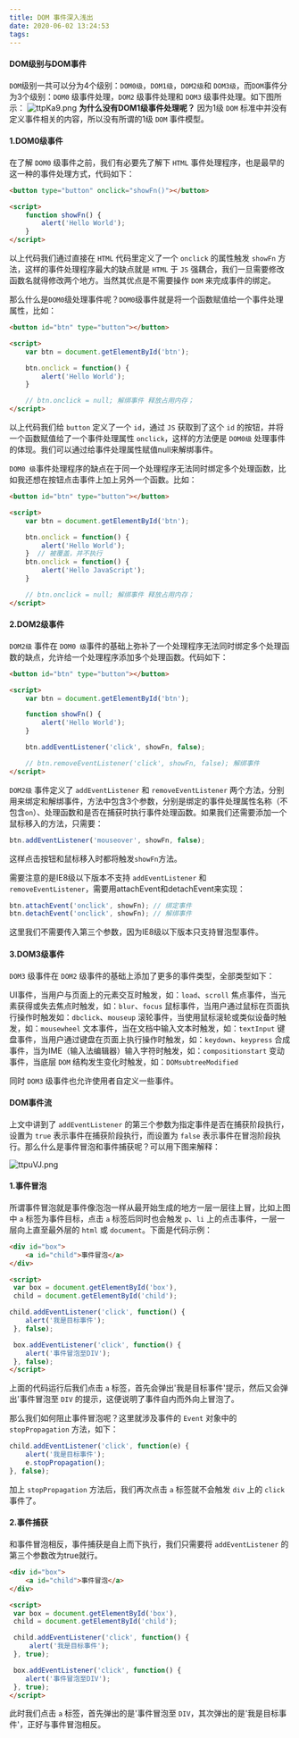 ```yaml
---
title: DOM 事件深入浅出
date: 2020-06-02 13:24:53
tags:
---
```

#### DOM级别与DOM事件
`DOM`级别一共可以分为4个级别：`DOM0级`，`DOM1级`，`DOM2级`和 `DOM3级`，而`DOM`事件分为3个级别：`DOM0` 级事件处理，`DOM2` 级事件处理和 `DOM3` 级事件处理。如下图所示：
![ttpKa9.png](https://s1.ax1x.com/2020/06/02/ttpKa9.png)
**为什么没有DOM1级事件处理呢？**
因为1级 `DOM` 标准中并没有定义事件相关的内容，所以没有所谓的1级 `DOM` 事件模型。

<!-- more -->
#### 1.DOM0级事件
在了解 `DOM0` 级事件之前，我们有必要先了解下 `HTML` 事件处理程序，也是最早的这一种的事件处理方式，代码如下：
```html
<button type="button" onclick="showFn()"></button>

<script>
    function showFn() {
        alert('Hello World');
    }
</script>
```
以上代码我们通过直接在 `HTML` 代码里定义了一个 `onclick` 的属性触发 `showFn` 方法，这样的事件处理程序最大的缺点就是 `HTML` 于 `JS` 强耦合，我们一旦需要修改函数名就得修改两个地方。当然其优点是不需要操作 `DOM` 来完成事件的绑定。

那么什么是`DOM0`级处理事件呢？`DOM0`级事件就是将一个函数赋值给一个事件处理属性，比如：
```html
<button id="btn" type="button"></button>

<script>
    var btn = document.getElementById('btn');

    btn.onclick = function() {
        alert('Hello World');
    }

    // btn.onclick = null; 解绑事件 释放占用内存；
</script>
```
以上代码我们给 `button` 定义了一个 `id`，通过 `JS` 获取到了这个 `id` 的按钮，并将一个函数赋值给了一个事件处理属性 `onclick`，这样的方法便是 `DOM0级` 处理事件的体现。我们可以通过给事件处理属性赋值null来解绑事件。

`DOM0 级`事件处理程序的缺点在于同一个处理程序无法同时绑定多个处理函数，比如我还想在按钮点击事件上加上另外一个函数。比如：
```html
<button id="btn" type="button"></button>

<script>
    var btn = document.getElementById('btn');

    btn.onclick = function() {
        alert('Hello World');
    }  // 被覆盖，并不执行
    btn.onclick = function() {
        alert('Hello JavaScript');
    }

    // btn.onclick = null; 解绑事件 释放占用内存；
</script>
```
#### 2.DOM2级事件
`DOM2级` 事件在 `DOM0 级`事件的基础上弥补了一个处理程序无法同时绑定多个处理函数的缺点，允许给一个处理程序添加多个处理函数。代码如下：
```html
<button id="btn" type="button"></button>

<script>
    var btn = document.getElementById('btn');

    function showFn() {
        alert('Hello World');
    }

    btn.addEventListener('click', showFn, false);

    // btn.removeEventListener('click', showFn, false); 解绑事件
</script>
```
`DOM2级` 事件定义了 `addEventListener` 和 `removeEventListener` 两个方法，分别用来绑定和解绑事件，方法中包含3个参数，分别是绑定的事件处理属性名称（不包含`on`）、处理函数和是否在捕获时执行事件处理函数。如果我们还需要添加一个鼠标移入的方法，只需要：
```js
btn.addEventListener('mouseover', showFn, false);
```
这样点击按钮和鼠标移入时都将触发`showFn`方法。

需要注意的是IE8级以下版本不支持 `addEventListener` 和 `removeEventListener`，需要用attachEvent和detachEvent来实现：
```js
btn.attachEvent('onclick', showFn); // 绑定事件
btn.detachEvent('onclick', showFn); // 解绑事件
```
这里我们不需要传入第三个参数，因为IE8级以下版本只支持冒泡型事件。

#### 3.DOM3级事件
`DOM3` 级事件在 `DOM2` 级事件的基础上添加了更多的事件类型，全部类型如下：

UI事件，当用户与页面上的元素交互时触发，如：`load`、`scroll`
焦点事件，当元素获得或失去焦点时触发，如：`blur`、`focus`
鼠标事件，当用户通过鼠标在页面执行操作时触发如：`dbclick`、`mouseup`
滚轮事件，当使用鼠标滚轮或类似设备时触发，如：`mousewheel`
文本事件，当在文档中输入文本时触发，如：`textInput`
键盘事件，当用户通过键盘在页面上执行操作时触发，如：`keydown`、`keypress`
合成事件，当为IME（输入法编辑器）输入字符时触发，如：`compositionstart`
变动事件，当底层 `DOM` 结构发生变化时触发，如：`DOMsubtreeModified`

同时 `DOM3` 级事件也允许使用者自定义一些事件。

#### DOM事件流
上文中讲到了 `addEventListener` 的第三个参数为指定事件是否在捕获阶段执行，设置为 `true` 表示事件在捕获阶段执行，而设置为 `false` 表示事件在冒泡阶段执行。那么什么是事件冒泡和事件捕获呢？可以用下图来解释：

![ttpuVJ.png](https://s1.ax1x.com/2020/06/02/ttpuVJ.png)
#### 1.事件冒泡
所谓事件冒泡就是事件像泡泡一样从最开始生成的地方一层一层往上冒，比如上图中 `a` 标签为事件目标，点击 `a` 标签后同时也会触发 `p`、`li` 上的点击事件，一层一层向上直至最外层的 `html` 或  `document`。下面是代码示例：
```html
<div id="box">
    <a id="child">事件冒泡</a>
</div>

<script>
 var box = document.getElementById('box'),
 child = document.getElementById('child');

child.addEventListener('click', function() {
    alert('我是目标事件');
 }, false);

 box.addEventListener('click', function() {
    alert('事件冒泡至DIV');
 }, false);
</script>
```
上面的代码运行后我们点击 `a` 标签，首先会弹出'我是目标事件'提示，然后又会弹出'事件冒泡至 `DIV` 的提示，这便说明了事件自内而外向上冒泡了。

那么我们如何阻止事件冒泡呢？这里就涉及事件的 `Event` 对象中的 `stopPropagation` 方法，如下：
```js
child.addEventListener('click', function(e) {
    alert('我是目标事件');
    e.stopPropagation();
}, false);
```
加上 `stopPropagation` 方法后，我们再次点击 `a` 标签就不会触发 `div` 上的 `click` 事件了。

#### 2.事件捕获
和事件冒泡相反，事件捕获是自上而下执行，我们只需要将 `addEventListener` 的第三个参数改为true就行。
```html
<div id="box">
    <a id="child">事件冒泡</a>
</div>

<script>
 var box = document.getElementById('box'),
 child = document.getElementById('child');

 child.addEventListener('click', function() {
     alert('我是目标事件');
 }, true);

 box.addEventListener('click', function() {
    alert('事件冒泡至DIV');
 }, true);
</script>
```
此时我们点击 `a` 标签，首先弹出的是'事件冒泡至 `DIV`，其次弹出的是'我是目标事件'，正好与事件冒泡相反。
